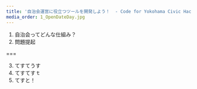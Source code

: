 ```yaml
---
title: '自治会運営に役立つツールを開発しよう！  - Code for Yokohama Civic Hack Night vol.04'
media_order: 1_OpenDateDay.jpg
---
```


1. 自治会ってどんな仕組み？
2. 問題提起

===

3. てすてうす
4. てすてすｔ
5. てすと！

